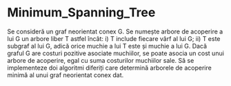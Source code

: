 # Minimum_Spanning_Tree
  Se consideră un graf neorientat conex G. Se
numește arbore de acoperire a lui G un arbore liber T astfel încât: i) T
include fiecare vârf al lui G; ii) T este subgraf al lui G, adică orice muchie
a lui T este și muchie a lui G. Dacă graful G are costuri pozitive asociate
muchiilor, se poate asocia un cost unui arbore de acoperire, egal cu suma
costurilor muchiilor sale. Să se implementeze doi algoritmi diferiți care
determină arborele de acoperire minimă al unui graf neorientat conex dat.
